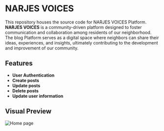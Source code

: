 # NARJES VOICES

This repository houses the source code for NARJES VOICES Platform.
**NARJES VOICES** is a community-driven platform designed to foster communication and collaboration among residents of our neighborhood. 
The blog Platform serves as a digital space where neighbors can share their ideas, experiences, and insights, ultimately contributing to the development and improvement of our community.

## Features
- **User Authentication**
- **Create posts**
- **Update posts**
- **Delete posts**
- **Update user information**

## Visual Preview

![Home page](https://github.com/user-attachments/assets/7dde5fe5-5a5a-4d23-98f8-cb51fbf9a050)
